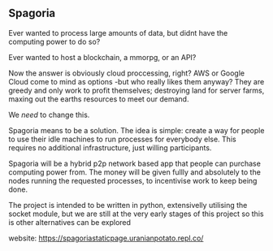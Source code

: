 Spagoria 
--

Ever wanted to process large amounts of data, but didnt have the computing power to do so?

Ever wanted to host a blockchain, a mmorpg, or an API?

Now the answer is obviously cloud proccessing, right? AWS or Google Cloud come to mind as options -but who really likes them anyway? They are greedy and only work to profit themselves; destroying land for server farms, maxing out the earths resources to meet our demand.

We *need* to change this.

Spagoria means to be a solution. The idea is simple: create a way for people to use their idle machines to run processes for everybody else. This requires no additional infrastructure, just willing participants.

Spagoria will be a hybrid p2p network based app that people can purchase computing power from. The money will be given fullly and absolutely to the nodes running the requested processes, to incentivise work to keep being done.

The project is intended to be written in python, extensivelly utilising the socket module, but we are still at the very early stages of this project so this is other alternatives can be explored

website: https://spagoriastaticpage.uranianpotato.repl.co/